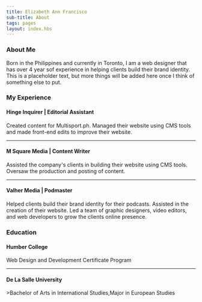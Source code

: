 ```yaml
---
title: Elizabeth Ann Francisco
sub-title: About
tags: pages
layout: index.hbs
---
```

<section class="about">
    <h3>About Me</h3>
    <p>Born in the Philippines and currently in Toronto, I am a web designer that has over 4 year sof experience in helping clients build their brand identity. This is a placeholder text, but more things will be added here once I think of something else to put.</p>
    <div class="experience">
        <h3>My Experience</h3>
        <section class="background">
            <div class="jobs">
                <h4>Hinge Inquirer | Editorial Assistant</h4>
                <p class="decsription">Created content for Multisport.ph. Managed their website using CMS tools and made front-end edits to improve their website.</p>
            </div>
            <hr>
            <div class="jobs">
                <h4>M Square Media | Content Writer</h4>
                <p class="decsription">Assisted the company's clients in building their website using CMS tools. Oversaw the production and posting of content. </p>
            </div>
            <hr>
            <div class="jobs">
                <h4>Valher Media | Podmaster</h4>
                <p class="decsription">Helped clients build their brand identity for their podcasts. Assisted in the creation of their website. Led a team of graphic designers, video editors, and web developers to grow the clients online presence.</p>
            </div>
        </section>
    </div>
    <div class="studies">
        <h3>Education</h3>
        <section class="education">
            <div class="school">
                <h4>Humber College </h4>
                <p>Web Design and Development Certificate Program</p>
            </div>
            <hr>
            <div class="school">
                <h4>De La Salle University</h4>
                <p>>Bachelor of Arts in International Studies,Major in European Studies</p>
            </div>
        </section>
    </div>
</section>
